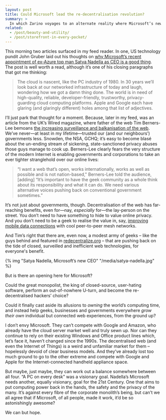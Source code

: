 ```yaml
---
layout: post
title: Could Microsoft lead the re-decentralisation revolution?
summary: >
  In which Zarino voyages to an alternate reality where Microsoft’s new CEO, Satya Nadella, steers the company to become the new giant of Open Source software and Internet-of-Things hackery.
related:
  - /post/beauty-and-utility/
  - /post/storefront-in-every-pocket/
---
```


This morning two articles surfaced in my feed reader. In one, US technology pundit John Gruber laid out his thoughts on [why Microsoft’s recent appointment of ex-Azure top man Satya Nadella as CEO is a good thing](http://daringfireball.net/2014/02/microsoft_past_and_future). The post is well worth a read, although it’s one of his closing paragraphs that got me thinking:

> The cloud is nascent, like the PC industry of 1980. In 30 years we’ll look back at our networked infrastructure of today and laugh, wondering how we got a damn thing done. The world is in need of high-quality, reliable, developer-friendly, trustworthy, privacy-guarding cloud computing platforms. Apple and Google each have glaring (and glaringly different) holes among that list of adjectives.

I’ll just park that thought for a moment. Because, later in my feed, was an article from the UK’s Wired magazine, where father of the web Tim Berners-Lee bemoans [the increasing surveillance and balkanisation of the web](http://www.wired.co.uk/news/archive/2014-02/06/tim-berners-lee-reclaim-the-web). We’ve never—at least in my lifetime—trusted our (and our neighbours’) governments less. Snowden, the NSA, GCHQ; it’s easy to become blasé about the un-ending stream of sickening, state-sanctioned privacy abuses those guys manage to cook up. Berners-Lee clearly fears the very structure of the modern Internet is enabling governments and corporations to take an ever tighter stranglehold over our online lives:

> “I want a web that’s open, works internationally, works as well as possible and is not nation-based," Berners-Lee told the audience, [adding] “It’s important to have the geek community as a whole think about its responsibility and what it can do. We need various alternative voices pushing back on conventional government sometimes.”

It’s not just about governments, though. Decentralisation of the web has far-reaching benefits, even for—nay, *especially* for—the lay-person on the street. You don’t need to have something to hide to value online privacy. And you don’t need to be a geek to realise the value in, say, [improving mobile data connections](http://www.servalproject.org) with cool peer-to-peer mesh networks.

And Tim’s right that there are, even now, a modest army of geeks – like the guys behind and featured in [redecentralize.org](http://redecentralize.org) – that are pushing back on the tide of closed, surveilled and inefficient web technologies, for everyone's benefit.

{% img "Satya Nadella, Microsoft’s new CEO" "/media/satya-nadella.jpg" %}

But is there an opening here for Microsoft?

Could the great monopolist, the king of closed-source, user-hating software, perform an out-of-nowhere U-turn, and become the re-decentralised hackers’ choice?

Could it finally cast aside its allusions to *owning* the world’s computing time, and instead help geeks, businesses and governments everywhere *grow their own* individual but connected web experiences, from the ground up?

I don’t envy Microsoft. They can’t compete with Google and Amazon, who already have the cloud server market well and truly sewn up. Nor can they continue to rely on their existing Windows and Office product lines which, let’s face it, haven’t changed since the 1990s. The decentralised web (and even the Internet of Things) is a weird and unfamiliar market for them – hopelessly devoid of clear business models. And they’ve already lost too much ground to go to the other extreme and compete with Google and Apple for the Internet-connected handheld appliance space.

But maybe, just maybe, they can work out a balance somewhere between all four. “A PC on every desk” was a visionary goal. Nadella’s Microsoft needs another, equally visionary, goal for the 21st Century. One that aims to put computing power back in the hands, the safety and the privacy of the many. It’s against every fibre of the corporate monolith’s being, but can’t we all agree that if Microsoft, of all people, made it work, it’d be so astonishingly awesome?

We can but hope.
